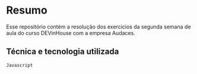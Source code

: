 # Resumo

Esse repositório contém a resolução dos exercicios da segunda semana de aula do curso DEVinHouse com a empresa Audaces.

## Técnica e tecnologia utilizada

`Javascript`
